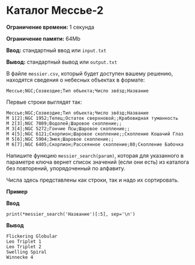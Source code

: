 # Каталог Мессье-2

**Ограничение времени:** 1 секунда

**Ограничение памяти:** 64Mb

**Ввод:** стандартный ввод или `input.txt`

**Вывод:** стандартный вывод или `output.txt`

В файле `messier.csv`, который будет доступен вашему решению, находятся сведения о небесных объектах в формате:

`Мессье;NGC;Созвездие;Тип объекта;Число звёзд;Название`

Первые строки выглядят так:

```
Мессье;NGC;Созвездие;Тип объекта;Число звёзд;Название
M 1[2];NGC 1952;Телец;Остаток сверхновой;;Крабовидная туманность
M 2[3];NGC 7089;Водолей;Шаровое скопление;;
M 3[4];NGC 5272;Гончие Псы;Шаровое скопление;;
M 4[5];NGC 6121;Скорпион;Шаровое скопление;;Скопление Кошачий Глаз
M 5[6];NGC 5904;Змея;Шаровое скопление;;
M 6[7];NGC 6405;Скорпион;Рассеянное скопление;80;Скопление Бабочка
```

Напишите функцию `messier_search(param)`, которая для указанного в параметре ключа вернет список значений (если они есть) из каталога без повторений, упорядоченный по алфавиту.

Числа здесь представлены как строки, так и надо их сортировать.

**Пример**

**Ввод**
```
print(*messier_search('Название')[:5], sep='\n')
```

**Вывод**
```
Flickering Globular
Leo Triplet 1
Leo Triplet 2
Swelling Spiral
Winnecke 4